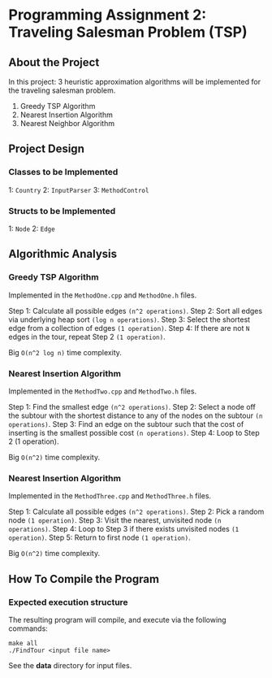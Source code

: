 # Programming Assignment 2: Traveling Salesman Problem (TSP)

## About the Project

In this project: 3 heuristic approximation algorithms will be implemented for the traveling salesman problem.

1. Greedy TSP Algorithm 
2. Nearest Insertion Algorithm
3. Nearest Neighbor Algorithm

## Project Design

### Classes to be Implemented

1: `Country`
2: `InputParser`
3: `MethodControl`

### Structs to be Implemented

1: `Node`
2: `Edge`

## Algorithmic Analysis

### Greedy TSP Algorithm 

Implemented in the `MethodOne.cpp` and `MethodOne.h` files. 

Step 1: Calculate all possible edges `(n^2 operations)`.
Step 2: Sort all edges via underlying heap sort `(log n operations)`.
Step 3: Select the shortest edge from a collection of edges `(1 operation)`.
Step 4: If there are not `N` edges in the tour, repeat Step 2 `(1 operation)`. 

Big `O(n^2 log n)` time complexity.

### Nearest Insertion Algorithm 

Implemented in the `MethodTwo.cpp` and `MethodTwo.h` files. 

Step 1: Find the smallest edge `(n^2 operations)`.
Step 2: Select a node off the subtour with the shortest distance to any of the nodes on the subtour `(n operations)`.
Step 3: Find an edge on the subtour such that the cost of inserting is the smallest possible cost `(n operations)`.
Step 4: Loop to Step 2 (1 operation).

Big `O(n^2)` time complexity.

### Nearest Insertion Algorithm

Implemented in the `MethodThree.cpp` and `MethodThree.h` files. 

Step 1: Calculate all possible edges `(n^2 operations)`.
Step 2: Pick a random node `(1 operation)`.
Step 3: Visit the nearest, unvisited node `(n operations)`.
Step 4: Loop to Step 3 if there exists unvisited nodes `(1 operation)`.
Step 5: Return to first node `(1 operation)`.

Big `O(n^2)` time complexity.

## How To Compile the Program

### Expected execution structure

The resulting program will compile, and execute via the following commands:

	make all
	./FindTour <input file name>

See the **data** directory for input files.

